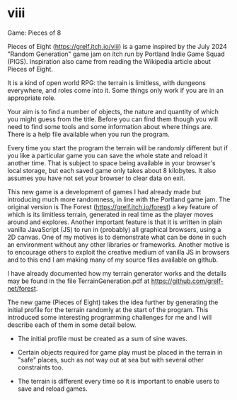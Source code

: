 # viii
Game: Pieces of 8

Pieces of Eight (https://grelf.itch.io/viii) is a game inspired by the July 2024 "Random Generation" game jam on itch run by Portland Indie Game Squad (PIGS). Inspiration also came from reading the Wikipedia article about Pieces of Eight.

It is a kind of open world RPG: the terrain is limitless, with dungeons everywhere, and roles come into it. Some things only work if you are in an appropriate role.

Your aim is to find a number of objects, the nature and quantity of which you might guess from the title. Before you can find them though you will need to find some tools and some information about where things are. There is a help file available when you run the program.

Every time you start the program the terrain will be randomly different but if you like a particular game you can save the whole state and reload it another time. That is subject to space being available in your browser's local storage, but each saved game only takes about 8 kilobytes. It also assumes you have not set your browser to clear data on exit.

This new game is a development of games I had already made but introducing much more randomness, in line with the Portland game jam. The original version is The Forest (https://grelf.itch.io/forest) a key feature of which is its limitless terrain, generated in real time as the player moves around and explores. Another important feature is that it is written in plain vanilla JavaScript (JS) to run in (probably) all graphical browsers, using a 2D canvas. One of my motives is to demonstrate what can be done in such an environment without any other libraries or frameworks. Another motive is to encourage others to exploit the creative medium of vanilla JS in browsers and to this end I am making many of my source files available on github.

I have already documented how my terrain generator works and the details may be found in the file TerrainGeneration.pdf at https://github.com/grelf-net/forest.

The new game (Pieces of Eight) takes the idea further by generating the initial profile for the terrain randomly at the start of the program. This introduced some interesting programming challenges for me and I will describe each of them in some detail below.

- The initial profile must be created as a sum of sine waves.

- Certain objects required for game play must be placed in the terrain in "safe" places, such as not way out at sea but with several other constraints too.

- The terrain is different every time so it is important to enable users to save and reload games.
